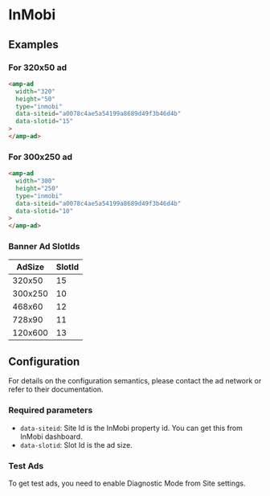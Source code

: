 <!---
Copyright 2016 The AMP HTML Authors. All Rights Reserved.

Licensed under the Apache License, Version 2.0 (the "License");
you may not use this file except in compliance with the License.
You may obtain a copy of the License at

      http://www.apache.org/licenses/LICENSE-2.0

Unless required by applicable law or agreed to in writing, software
distributed under the License is distributed on an "AS-IS" BASIS,
WITHOUT WARRANTIES OR CONDITIONS OF ANY KIND, either express or implied.
See the License for the specific language governing permissions and
limitations under the License.
-->

# InMobi

## Examples

### For 320x50 ad

```html
<amp-ad
  width="320"
  height="50"
  type="inmobi"
  data-siteid="a0078c4ae5a54199a8689d49f3b46d4b"
  data-slotid="15"
>
</amp-ad>
```

### For 300x250 ad

```html
<amp-ad
  width="300"
  height="250"
  type="inmobi"
  data-siteid="a0078c4ae5a54199a8689d49f3b46d4b"
  data-slotid="10"
>
</amp-ad>
```

### Banner Ad SlotIds

| AdSize  | SlotId |
| ------- | ------ |
| 320x50  | 15     |
| 300x250 | 10     |
| 468x60  | 12     |
| 728x90  | 11     |
| 120x600 | 13     |

## Configuration

For details on the configuration semantics, please contact the ad network or refer to their documentation.

### Required parameters

-   `data-siteid`: Site Id is the InMobi property id. You can get this from InMobi dashboard.
-   `data-slotid`: Slot Id is the ad size.

### Test Ads

To get test ads, you need to enable Diagnostic Mode from Site settings.
